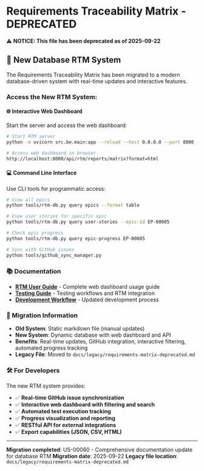 # Requirements Traceability Matrix - DEPRECATED

⚠️ **NOTICE: This file has been deprecated as of 2025-09-22**

## 🚀 New Database RTM System

The Requirements Traceability Matrix has been migrated to a modern database-driven system with real-time updates and interactive features.

### **Access the New RTM System:**

#### **🌐 Interactive Web Dashboard**
Start the server and access the web dashboard:
```bash
# Start RTM server
python -m uvicorn src.be.main:app --reload --host 0.0.0.0 --port 8000

# Access web dashboard in browser
http://localhost:8000/api/rtm/reports/matrix?format=html
```

#### **💻 Command Line Interface**
Use CLI tools for programmatic access:
```bash
# View all epics
python tools/rtm-db.py query epics --format table

# View user stories for specific epic
python tools/rtm-db.py query user-stories --epic-id EP-00005

# Check epic progress
python tools/rtm-db.py query epic-progress EP-00005

# Sync with GitHub issues
python tools/github_sync_manager.py
```

### **📚 Documentation**

- **[RTM User Guide](../../quality/RTM_GUIDE.md)** - Complete web dashboard usage guide
- **[Testing Guide](../../quality/TESTING_GUIDE.md)** - Testing workflows and RTM integration
- **[Development Workflow](../technical/development-workflow.md)** - Updated development process

### **🔄 Migration Information**

- **Old System**: Static markdown file (manual updates)
- **New System**: Dynamic database with web dashboard and API
- **Benefits**: Real-time updates, GitHub integration, interactive filtering, automated progress tracking
- **Legacy File**: Moved to `docs/legacy/requirements-matrix-deprecated.md`

### **🛠️ For Developers**

The new RTM system provides:
- ✅ **Real-time GitHub issue synchronization**
- ✅ **Interactive web dashboard with filtering and search**
- ✅ **Automated test execution tracking**
- ✅ **Progress visualization and reporting**
- ✅ **RESTful API for external integrations**
- ✅ **Export capabilities (JSON, CSV, HTML)**

---

**Migration completed**: US-00060 - Comprehensive documentation update for database RTM
**Migration date**: 2025-09-22
**Legacy file location**: `docs/legacy/requirements-matrix-deprecated.md`